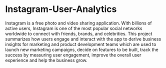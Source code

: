 # Instagram-User-Analytics

Instagram is a free photo and video sharing application. With billions of active users, Instagram is one of the most popular social networks worldwide to connect with friends, brands, and celebrities. This project summarizes how users engage and interact with the app to derive business insights for marketing and product development teams which are used to launch new marketing campaigns, decide on features to be built, track the success by measuring user engagement, improve the overall user experience and help the business grow.
